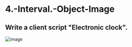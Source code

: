 # 4.-Interval.-Object-Image

## Write a client script "Electronic clock".

![image](https://github.com/blazhkevych/4.-Interval.-Object-Image/assets/65856963/e2bfed32-c517-48b6-95df-63f19f16fb32)

